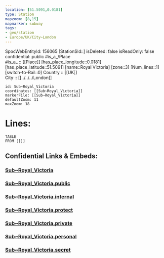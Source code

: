 ```yaml
---
location: [51.5091,0.0181] 
type: Station 
mapzoom: [8,15] 
mapmarker: subway 
tags:
- geo/station
- Europe/UK/City~London
---
```

SpocWebEntityId: 156065
[StationSId::] 
isDeleted: false
isReadOnly: false
confidential: public
#is_a_/Place  
#is_a_ :: [[Place]] 
[has_place_longitude::0.0181] 
[has_place_latitude::51.5091] 
[name::Royal Victoria] 
[zone::3] 
[Num_lines::1] 
[switch-to-Rail::0] 
Country :: [[UK]]  
City :: [[../../../London]]  


```leaflet
id: Sub~Royal_Victoria
coordinates: [[Sub~Royal_Victoria]] 
markerFile: [[Sub~Royal_Victoria]] 
defaultZoom: 11 
maxZoom: 18
```


# Lines: 
```dataview
TABLE 
FROM [[]] 
```


## Confidential Links & Embeds: 

### [Sub~Royal_Victoria](/_Standards/Earth/Continent/Europe/Europe~North/UK/England/Regions~England/London,Greater/cities~GreaterLondon/Underground/Station/Sub~Royal_Victoria.md) 

### [Sub~Royal_Victoria.public](/_public/Earth/Continent/Europe/Europe~North/UK/England/Regions~England/London,Greater/cities~GreaterLondon/Underground/Station/Sub~Royal_Victoria.public.md) 

### [Sub~Royal_Victoria.internal](/_internal/Earth/Continent/Europe/Europe~North/UK/England/Regions~England/London,Greater/cities~GreaterLondon/Underground/Station/Sub~Royal_Victoria.internal.md) 

### [Sub~Royal_Victoria.protect](/_protect/Earth/Continent/Europe/Europe~North/UK/England/Regions~England/London,Greater/cities~GreaterLondon/Underground/Station/Sub~Royal_Victoria.protect.md) 

### [Sub~Royal_Victoria.private](/_private/Earth/Continent/Europe/Europe~North/UK/England/Regions~England/London,Greater/cities~GreaterLondon/Underground/Station/Sub~Royal_Victoria.private.md) 

### [Sub~Royal_Victoria.personal](/_personal/Earth/Continent/Europe/Europe~North/UK/England/Regions~England/London,Greater/cities~GreaterLondon/Underground/Station/Sub~Royal_Victoria.personal.md) 

### [Sub~Royal_Victoria.secret](/_secret/Earth/Continent/Europe/Europe~North/UK/England/Regions~England/London,Greater/cities~GreaterLondon/Underground/Station/Sub~Royal_Victoria.secret.md)

